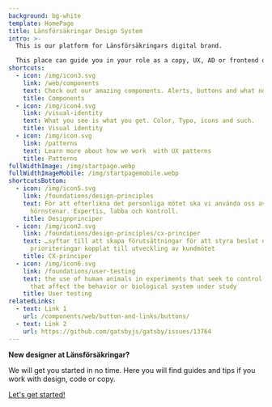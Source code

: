 ```yaml
---
background: bg-white
template: HomePage
title: Länsförsäkringar Design System
intro: >-
  This is our platform for Länsförsäkringars digital brand. 

  This place can guide you in your role as a copy, UX, AD or frontend developer. Check out our components and visual identity or read more about UX-patterns.
shortcuts:
  - icon: /img/icon3.svg
    link: /web/components
    text: Check out our amazing components. Alerts, buttons and what not.
    title: Components
  - icon: /img/icon4.svg
    link: /visual-identity
    text: What you see is what you get. Color, Typo, icons and such.
    title: Visual identity
  - icon: /img/icon.svg
    link: /patterns
    text: Learn more about how we work  with UX patterns
    title: Patterns
fullWidthImage: /img/startpage.webp
fullWidthImageMobile: /img/startpagemobile.webp
shortcutsBottom:
  - icon: /img/icon5.svg
    link: /foundations/design-principles
    text: För att efterlikna det personliga mötet ska vi använda oss av våra
      hörnstenar. Expertis, labba och kontroll.
    title: Designprinciper
  - icon: /img/icon2.svg
    link: /foundations/design-principles/cx-principer
    text: …syftar till att skapa förutsättningar för att styra beslut och
      prioriteringar kopplat till utveckling av kundmötet
    title: CX-principer
  - icon: /img/icon6.svg
    link: /foundations/user-testing
    text: the use of human animals in experiments that seek to control the variables
      that affect the behavior or biological system under study
    title: User testing
relatedLinks:
  - text: Link 1
    url: /components/web/button-and-links/buttons/
  - text: Link 2
    url: https://github.com/gatsbyjs/gatsby/issues/13764
---
```

**New designer at Länsförsäkringar?**

We will get you started in no time. Here you will find guides and tips if you work with design, code or copy.

[Let's get started!](/foundations/getting-started)